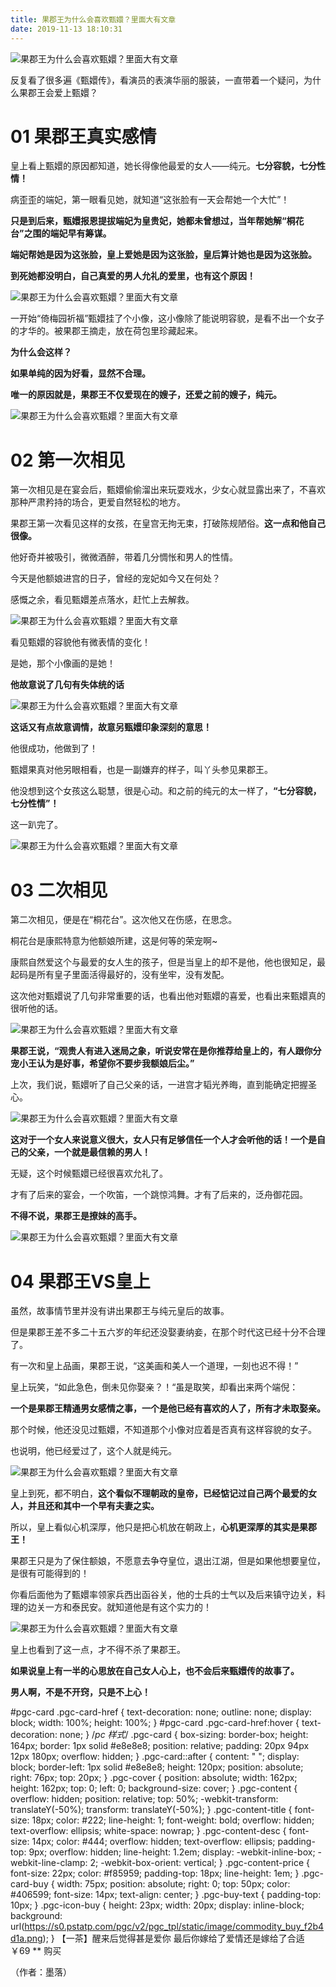 ```yaml
---
title: 果郡王为什么会喜欢甄嬛？里面大有文章
date: 2019-11-13 18:10:31
---
```

![果郡王为什么会喜欢甄嬛？里面大有文章](http://p3.pstatp.com/large/pgc-image/10a48887269a49dbb6493e05c980135b)
 


 反复看了很多遍《甄嬛传》，看演员的表演华丽的服装，一直带着一个疑问，为什么果郡王会爱上甄嬛？

# **01 果郡王真实感情**

 皇上看上甄嬛的原因都知道，她长得像他最爱的女人——纯元。**七分容貌，七分性情！**

 病歪歪的端妃，第一眼看见她，就知道“这张脸有一天会帮她一个大忙”！

 **只是到后来，甄嬛报恩提拔端妃为皇贵妃，她都未曾想过，当年帮她解“桐花台”之围的端妃早有筹谋。**

 **端妃帮她是因为这张脸，皇上爱她是因为这张脸，皇后算计她也是因为这张脸。**

 **到死她都没明白，自己真爱的男人允礼的爱里，也有这个原因！**

![果郡王为什么会喜欢甄嬛？里面大有文章](http://p3.pstatp.com/large/pgc-image/68d2d7ee58d249d7a2a4e59e121739f1)
 


 一开始“倚梅园祈福”甄嬛挂了个小像，这小像除了能说明容貌，是看不出一个女子的才华的。被果郡王摘走，放在荷包里珍藏起来。

 **为什么会这样？**

 **如果单纯的因为好看，显然不合理。**

 **唯一的原因就是，果郡王不仅爱现在的嫂子，还爱之前的嫂子，纯元。**

![果郡王为什么会喜欢甄嬛？里面大有文章](http://p1.pstatp.com/large/pgc-image/d38807a00aa8498081d2d495b76b57cc)
 


# **02 第一次相见**

 第一次相见是在宴会后，甄嬛偷偷溜出来玩耍戏水，少女心就显露出来了，不喜欢那种严肃矜持的场合，更爱自然轻松的地方。

 果郡王第一次看见这样的女孩，在皇宫无拘无束，打破陈规陋俗。**这一点和他自己很像。**

 他好奇并被吸引，微微酒醉，带着几分惆怅和男人的性情。

 今天是他额娘进宫的日子，曾经的宠妃如今又在何处？

 感慨之余，看见甄嬛差点落水，赶忙上去解救。

![果郡王为什么会喜欢甄嬛？里面大有文章](http://p3.pstatp.com/large/pgc-image/02a585f2f66a4a399e9a3f05c75c8ab5)
 


 看见甄嬛的容貌他有微表情的变化！

 是她，那个小像画的是她！

 **他故意说了几句有失体统的话**

![果郡王为什么会喜欢甄嬛？里面大有文章](http://p3.pstatp.com/large/pgc-image/1fb7b00a339447d5823aabfb60eb4f7d)
 


 **这话又有点故意调情，故意另甄嬛印象深刻的意思！**

 他很成功，他做到了！

 甄嬛果真对他另眼相看，也是一副嫌弃的样子，叫丫头参见果郡王。

 他没想到这个女孩这么聪慧，很是心动。和之前的纯元的太一样了，**“七分容貌，七分性情”！**

 这一趴完了。

![果郡王为什么会喜欢甄嬛？里面大有文章](http://p3.pstatp.com/large/pgc-image/58d0136878de442d9e89a506fc25ac10)
 


# **03 二次相见**

 第二次相见，便是在“桐花台”。这次他又在伤感，在思念。

 桐花台是康熙特意为他额娘所建，这是何等的荣宠啊~

 康熙自然爱这个与最爱的女人生的孩子，但是当皇上的却不是他，他也很知足，最起码是所有皇子里面活得最好的，没有坐牢，没有发配。

 这次他对甄嬛说了几句非常重要的话，也看出他对甄嬛的喜爱，也看出来甄嬛真的很听他的话。

![果郡王为什么会喜欢甄嬛？里面大有文章](http://p1.pstatp.com/large/pgc-image/c9310c30f4894fe6abea85ac016f59df)
 


 **果郡王说，“观贵人有进入迷局之象，听说安常在是你推荐给皇上的，有人跟你分宠小王认为是好事，希望你不要步我额娘后尘。”**

 上次，我们说，甄嬛听了自己父亲的话，一进宫才韬光养晦，直到能确定把握圣心。

![果郡王为什么会喜欢甄嬛？里面大有文章](http://p3.pstatp.com/large/pgc-image/1461039b4b894e6d8e353d3c60130374)
 


 **这对于一个女人来说意义很大，女人只有足够信任一个人才会听他的话！一个是自己的父亲，一个就是最信赖的男人！**

 无疑，这个时候甄嬛已经很喜欢允礼了。

 才有了后来的宴会，一个吹笛，一个跳惊鸿舞。才有了后来的，泛舟御花园。

 **不得不说，果郡王是撩妹的高手。**

![果郡王为什么会喜欢甄嬛？里面大有文章](http://p1.pstatp.com/large/pgc-image/5111e7048c4c4918813df3faa6dabdb2)
 


# **04 果郡王VS皇上**

 虽然，故事情节里并没有讲出果郡王与纯元皇后的故事。

 但是果郡王差不多二十五六岁的年纪还没娶妻纳妾，在那个时代这已经十分不合理了。

 有一次和皇上品画，果郡王说，“这美画和美人一个道理，一刻也迟不得！”

 皇上玩笑，“如此急色，倒未见你娶亲？！“虽是取笑，却看出来两个端倪：

 **一个是果郡王精通男女感情之事，一个是他已经有喜欢的人了，所有才未取娶亲。**

 那个时候，他还没见过甄嬛，不知道那个小像对应着是否真有这样容貌的女子。

 也说明，他已经爱过了，这个人就是纯元。

![果郡王为什么会喜欢甄嬛？里面大有文章](http://p1.pstatp.com/large/pgc-image/3425f7c2678b4bc2ac4f4788d494ad79)
 


 皇上到死，都不明白，**这个看似不理朝政的皇帝，已经惦记过自己两个最爱的女人，并且还和其中一个早有夫妻之实。**

 所以，皇上看似心机深厚，他只是把心机放在朝政上，**心机更深厚的其实是果郡王！**

 果郡王只是为了保住额娘，不愿意去争夺皇位，退出江湖，但是如果他想要皇位，是很有可能得到的！

 你看后面他为了甄嬛率领家兵西出函谷关，他的士兵的士气以及后来镇守边关，料理的边关一方和泰民安。就知道他是有这个实力的！

![果郡王为什么会喜欢甄嬛？里面大有文章](http://p3.pstatp.com/large/pgc-image/ed4673975019432c95ceff503707f21c)
 


 皇上也看到了这一点，才不得不杀了果郡王。

 **如果说皇上有一半的心思放在自己女人心上，也不会后来甄嬛传的故事了。**

 **男人啊，不是不开窍，只是不上心！**

#pgc-card .pgc-card-href { text-decoration: none; outline: none; display: block; width: 100%; height: 100%; } #pgc-card .pgc-card-href:hover { text-decoration: none; } /*pc 样式*/ .pgc-card { box-sizing: border-box; height: 164px; border: 1px solid #e8e8e8; position: relative; padding: 20px 94px 12px 180px; overflow: hidden; } .pgc-card::after { content: " "; display: block; border-left: 1px solid #e8e8e8; height: 120px; position: absolute; right: 76px; top: 20px; } .pgc-cover { position: absolute; width: 162px; height: 162px; top: 0; left: 0; background-size: cover; } .pgc-content { overflow: hidden; position: relative; top: 50%; -webkit-transform: translateY(-50%); transform: translateY(-50%); } .pgc-content-title { font-size: 18px; color: #222; line-height: 1; font-weight: bold; overflow: hidden; text-overflow: ellipsis; white-space: nowrap; } .pgc-content-desc { font-size: 14px; color: #444; overflow: hidden; text-overflow: ellipsis; padding-top: 9px; overflow: hidden; line-height: 1.2em; display: -webkit-inline-box; -webkit-line-clamp: 2; -webkit-box-orient: vertical; } .pgc-content-price { font-size: 22px; color: #f85959; padding-top: 18px; line-height: 1em; } .pgc-card-buy { width: 75px; position: absolute; right: 0; top: 50px; color: #406599; font-size: 14px; text-align: center; } .pgc-buy-text { padding-top: 10px; } .pgc-icon-buy { height: 23px; width: 20px; display: inline-block; background: url(https://s0.pstatp.com/pgc/v2/pgc_tpl/static/image/commodity_buy_f2b4d1a.png); }
【一茶】醒来后觉得甚是爱你 最后你嫁给了爱情还是嫁给了合适
￥69
**
购买

 （作者：墨落）
